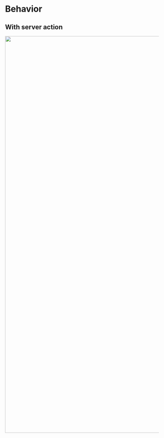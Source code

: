 <!-- .slide: class="two-column with-code " -->

<style>
  .behavior-without-03 {
    width: 1300px;
    height: auto;
  }
</style>

# Behavior

## With server action

<img src="./assets/images/05-mutations/with-server-action.png" class="behavior-without-03" />
